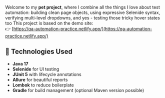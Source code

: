 Welcome to my **pet project**, where I combine all the things I love about test automation: building clean page objects, using expressive Selenide syntax, verifying multi-level dropdowns, and yes - testing those tricky hover states too
This project is based on the demo site:  
👉 [https://qa-automation-practice.netlify.app/](https://qa-automation-practice.netlify.app/)

## 🔧 Technologies Used

- **Java 17**
- **Selenide** for UI testing
- **JUnit 5** with lifecycle annotations
- **Allure** for beautiful reports
- **Lombok** to reduce boilerplate
- **Gradle** for build management (optional Maven version possible)
